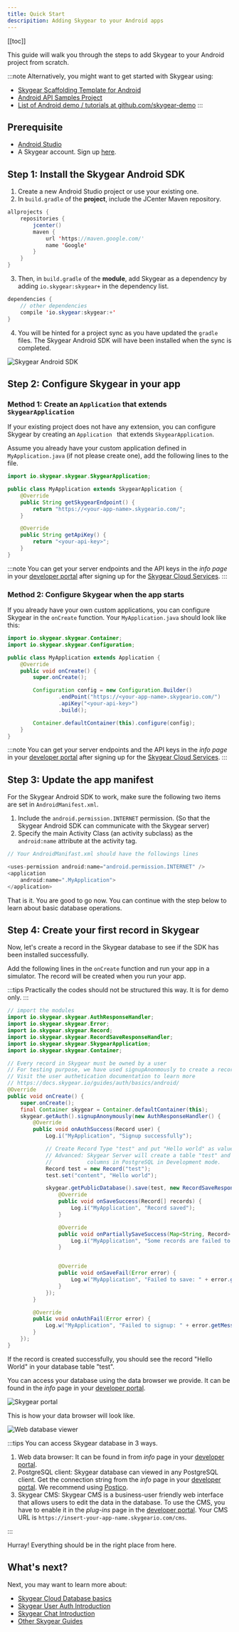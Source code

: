 ```yaml
---
title: Quick Start
descripition: Adding Skygear to your Android apps
---
```


[[toc]]

This guide will walk you through the steps to add Skygear to your Android project from scratch.

:::note
Alternatively, you might want to get started with Skygear using:
* [Skygear Scaffolding Template for Android](https://github.com/SkygearIO/skygear-Scaffolding-Android)
* [Android API Samples Project](https://github.com/SkygearIO/skygear-SDK-Android/tree/master/skygear_example)
* [List of Android demo / tutorials at github.com/skygear-demo](https://github.com/search?q=topic%3Askygear-android+org%3Askygear-demo)
:::

## Prerequisite

- [Android Studio](https://developer.android.com/studio/index.html)
- A Skygear account. Sign up [here](https://portal.skygear.io/signup).

## Step 1: Install the Skygear Android SDK

1. Create a new Android Studio project or use your existing one.
2. In `build.gradle` of the **project**, include the JCenter Maven repository.

```java
allprojects {
    repositories {
        jcenter()
        maven {
            url 'https://maven.google.com/'
            name 'Google'
        }
    }
}
```

3. Then, in `build.gradle` of the **module**, add Skygear as a dependency by adding `io.skygear:skygear+` in the dependency list.

```java
dependencies {
    // other dependencies
    compile 'io.skygear:skygear:+'
}
```

4. You will be hinted for a project sync as you have updated the `gradle` files. The Skygear Android SDK will have been installed when the sync is completed.

![Skygear Android SDK](/assets/android/android-project-sync.png)

## Step 2: Configure Skygear in your app

### Method 1: Create an `Application` that extends `SkygearApplication`

If your existing project does not have any extension, you can configure Skygear by creating an `Application ` that extends `SkygearApplication`.

Assume you already have your custom application defined in `MyApplication.java`  (if not please create one), add the following lines to the file.

```java
import io.skygear.skygear.SkygearApplication;

public class MyApplication extends SkygearApplication {
    @Override
    public String getSkygearEndpoint() {
        return "https://<your-app-name>.skygeario.com/";
    }

    @Override
    public String getApiKey() {
        return "<your-api-key>";
    }
}
```
:::note
You can get your server endpoints and the API keys in the _info page_ in your [developer portal](https://portal.skygear.io/apps) after signing up for the [Skygear Cloud Services](https://portal.skygear.io/signup).
:::

### Method 2: Configure Skygear when the app starts

If you already have your own custom applications, you can configure Skygear in the `onCreate` function. Your `MyApplication.java` should look like this:

```java
import io.skygear.skygear.Container;
import io.skygear.skygear.Configuration;

public class MyApplication extends Application {
    @Override
    public void onCreate() {
        super.onCreate();

        Configuration config = new Configuration.Builder()
                .endPoint("https://<your-app-name>.skygeario.com/")
                .apiKey("<your-api-key>")
                .build();

        Container.defaultContainer(this).configure(config);
    }
}

```

:::note
You can get your server endpoints and the API keys in the _info page_ in your [developer portal](https://portal.skygear.io/apps) after signing up for the [Skygear Cloud Services](https://portal.skygear.io/signup).
:::

## Step 3: Update the app manifest
For the Skygear Android SDK to work, make sure the following two items are set in `AndroidManifest.xml`.

1. Include the `android.permission.INTERNET` permission. (So that the Skygear Android SDK can communicate with the Skygear server)
2. Specify the main Activity Class (an activity subclass) as the `android:name`  attribute at the activity tag.

```java
// Your AndroidManifast.xml should have the followings lines

<uses-permission android:name="android.permission.INTERNET" />
<application
    android:name=".MyApplication">
</application>
```
That is it. You are good to go now. You can continue with the step below to learn about basic database operations.

## Step 4: Create your first record in Skygear
Now, let's create a record in the Skygear database to see if the SDK has been installed successfully.

Add the following lines in the `onCreate` function and run your app in a simulator. The record will be created when you run your app.

:::tips
Practically the codes should not be structured this way. It is for demo only.
:::

```java
// import the modules
import io.skygear.skygear.AuthResponseHandler;
import io.skygear.skygear.Error;
import io.skygear.skygear.Record;
import io.skygear.skygear.RecordSaveResponseHandler;
import io.skygear.skygear.SkygearApplication;
import io.skygear.skygear.Container;

// Every record in Skygear must be owned by a user
// For testing purpose, we have used signupAnonmously to create a record
// Visit the user authetication documentation to learn more
// https://docs.skygear.io/guides/auth/basics/android/
@Override
public void onCreate() {
    super.onCreate();
    final Container skygear = Container.defaultContainer(this);
    skygear.getAuth().signupAnonymously(new AuthResponseHandler() {
        @Override
        public void onAuthSuccess(Record user) {
            Log.i("MyApplication", "Signup successfully");

            // Create Record Type "test" and put "Hello world" as value of key "content"
            // Advanced: Skygear Server will create a table "test" and appropriate
            //           columns in PostgreSQL in Development mode.
            Record test = new Record("test");
            test.set("content", "Hello world");

            skygear.getPublicDatabase().save(test, new RecordSaveResponseHandler() {
                @Override
                public void onSaveSuccess(Record[] records) {
                    Log.i("MyApplication", "Record saved");
                }

                @Override
                public void onPartiallySaveSuccess(Map<String, Record> successRecords, Map<String, Error> errors) {
                    Log.i("MyApplication", "Some records are failed to save");
                }


                @Override
                public void onSaveFail(Error error) {
                    Log.w("MyApplication", "Failed to save: " + error.getMessage(), error);
                }
            });
        }

        @Override
        public void onAuthFail(Error error) {
            Log.w("MyApplication", "Failed to signup: " + error.getMessage(), error);
        }
    });
}
```

If the record is created successfully, you should see the record "Hello World" in your database table "test".

You can access your database using the data browser we provide. It can be found in the _info_ page in your [developer portal](https://portal.skygear.io/apps).

![Skygear portal](/assets/common/open-database-in-web-browser.png)

This is how your data browser will look like.

![Web database viewer](/assets/common/quickstart-database-viewer.png)

:::tips
You can access Skygear database in 3 ways.
1. Web data browser: It can be found in from  _info_ page in your [developer portal](https://portal.skygear.io/apps).
2. PostgreSQL client: Skygear database can viewed in any PostgreSQL client. Get the connection string from the _info_ page in your [developer portal](https://portal.skygear.io/apps). We recommend using [Postico](https://eggerapps.at/postico/).
3. Skygear CMS: Skygear CMS is a business-user friendly web interface that allows users to edit the data in the database. To use the CMS, you have to enable it in the _plug-ins_ page in the [developer portal](https://portal.skygear.io/apps). Your CMS URL is `https://insert-your-app-name.skygeario.com/cms`.

:::

Hurray! Everything should be in the right place from here.

## What's next?
Next, you may want to learn more about:
* [Skygear Cloud Database basics](https://docs.skygear.io/guides/cloud-db/basics/android/)
* [Skygear User Auth Introduction](https://docs.skygear.io/guides/auth/basics/android/)
* [Skygear Chat Introduction](https://docs.skygear.io/guides/chat/basics/android/)
* [Other Skygear Guides](https://docs.skygear.io/)
